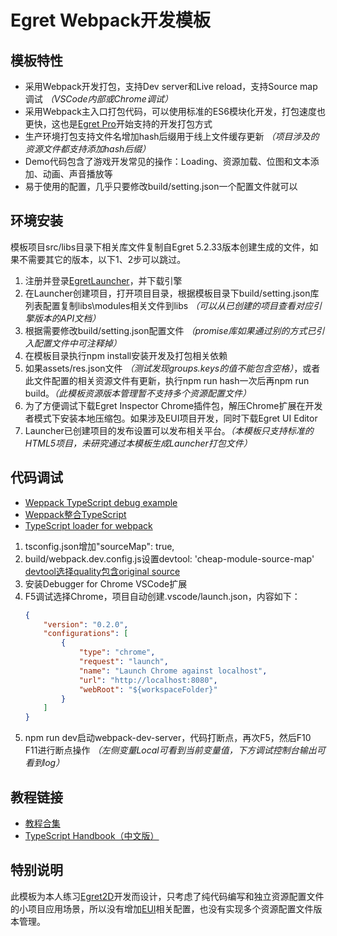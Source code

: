 # Egret Webpack开发模板

## 模板特性
* 采用Webpack开发打包，支持Dev server和Live reload，支持Source map调试 *（VSCode内部或Chrome调试）*
* 采用Webpack主入口打包代码，可以使用标准的ES6模块化开发，打包速度也更快，这也是[Egret Pro](http://pro.egret.com/docs/guide/getting-started-from-egret2d/)开始支持的开发打包方式
* 生产环境打包支持文件名增加hash后缀用于线上文件缓存更新 *（项目涉及的资源文件都支持添加hash后缀）*
* Demo代码包含了游戏开发常见的操作：Loading、资源加载、位图和文本添加、动画、声音播放等
* 易于使用的配置，几乎只要修改build/setting.json一个配置文件就可以

## 环境安装
模板项目src/libs目录下相关库文件复制自Egret 5.2.33版本创建生成的文件，如果不需要其它的版本，以下1、2步可以跳过。
1. 注册并登录[EgretLauncher](https://egret.com/downloads/engine.html)，并下载引擎
2. 在Launcher创建项目，打开项目目录，根据模板目录下build/setting.json库列表配置复制libs\modules相关文件到libs *（可以从已创建的项目查看对应引擎版本的API文档）*
3. 根据需要修改build/setting.json配置文件 *（promise库如果通过别的方式已引入配置文件中可注释掉）*
4. 在模板目录执行npm install安装开发及打包相关依赖
5. 如果assets/res.json文件 *（测试发现groups.keys的值不能包含空格）*，或者此文件配置的相关资源文件有更新，执行npm run hash一次后再npm run build。*（此模板资源版本管理暂不支持多个资源配置文件）*
6. 为了方便调试下载Egret Inspector Chrome插件包，解压Chrome扩展在开发者模式下安装本地压缩包。如果涉及EUI项目开发，同时下载Egret UI Editor
7. Launcher已创建项目的发布设置可以发布相关平台。*（本模板只支持标准的HTML5项目，未研究通过本模板生成Launcher打包文件）*

##  代码调试
* [Weppack TypeScript debug example](https://github.com/kube/vscode-ts-webpack-node-debug-example)
* [Weppack整合TypeScript](https://webpack.js.org/guides/typescript)
* [TypeScript loader for webpack](https://github.com/TypeStrong/ts-loader)
1. tsconfig.json增加"sourceMap": true,
2. build/webpack.dev.config.js设置devtool: 'cheap-module-source-map' [devtool选择quality包含original source](https://webpack.js.org/configuration/devtool)
3. 安装Debugger for Chrome VSCode扩展
4. F5调试选择Chrome，项目自动创建.vscode/launch.json，内容如下：
    ```json
    {
        "version": "0.2.0",
        "configurations": [
            {
                "type": "chrome",
                "request": "launch",
                "name": "Launch Chrome against localhost",
                "url": "http://localhost:8080",
                "webRoot": "${workspaceFolder}"
            }
        ]
    }
    ```
5. npm run dev启动webpack-dev-server，代码打断点，再次F5，然后F10 F11进行断点操作 *（左侧变量Local可看到当前变量值，下方调试控制台输出可看到log）*

## 教程链接
* [教程合集](https://github.com/tangguohui/egretTemplate/blob/master/Links.md)
* [TypeScript Handbook（中文版）](https://zhongsp.gitbooks.io/typescript-handbook/content/index.html)

## 特别说明
此模板为本人练习[Egret2D](http://developer.egret.com/cn/github/egret-docs/Engine2D/displayObject/displayObject/index.html)开发而设计，只考虑了纯代码编写和独立资源配置文件的小项目应用场景，所以没有增加[EUI](http://developer.egret.com/cn/github/egret-docs/extension/EUI/outline/introduction/index.html)相关配置，也没有实现多个资源配置文件版本管理。